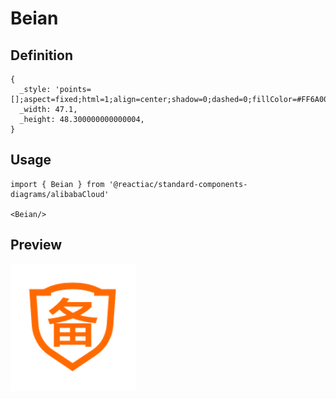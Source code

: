 # Beian

## Definition

```
{
  _style: 'points=[];aspect=fixed;html=1;align=center;shadow=0;dashed=0;fillColor=#FF6A00;strokeColor=none;shape=mxgraph.alibaba_cloud.beian;',
  _width: 47.1,
  _height: 48.300000000000004,
}
```

## Usage

```
import { Beian } from '@reactiac/standard-components-diagrams/alibabaCloud'

<Beian/>
```

## Preview

<img src="./beian.png" width="200"/>
